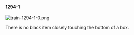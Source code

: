 #### 1294-1
![train-1294-1-0.png](https://github.com/lil-lab/nlvr/raw/master/nlvr/train/images/61/train-1294-1-0.png "train-1294-1-0.png")

There is no black item closely touching the bottom of a box.